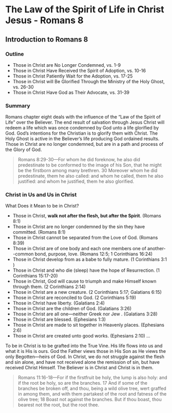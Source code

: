 # The Law of the Spirit of Life in Christ Jesus - Romans 8

## Introduction to Romans 8

### Outline

- Those in Christ are No Longer Condemned, vs. 1-9
- Those in Christ Have Received the Spirit of Adoption, vs. 10-16
- Those in Christ Patiently Wait for the Adoption, vs. 17-25
- Those in Christ will Be Glorified Through the Ministry of the Holy Ghost, vs. 26-30
- Those in Christ Have God as Their Advocate, vs. 31-39

### Summary

Romans chapter eight deals with the influence of the “Law of the Spirit of Life” over the Believer.  The end result of salvation through Jesus Christ will redeem a life which was once condemned by God unto a life glorified by God. God’s  intentions for the Christian is to glorify them with Christ. The Holy Ghost is active in the Believer’s life producing God ordained results. Those in Christ are no longer condemned, but are in a path and process of the Glory of God.

> Romans 8:29-30&mdash;For whom he did foreknow, he also did predestinate to be conformed to the image of his Son, that he might be the firstborn among many brethren. 30 Moreover whom he did predestinate, them he also called: and whom he called, them he also justified: and whom he justified, them he also glorified.

### Christ in Us and Us in Christ

What Does it Mean to be in Christ?

- Those in Christ, **walk not after the flesh, but after the Spirit**. (Romans 8:1)
- Those in Christ are no longer condemned by the sin they have committed. (Romans 8:1)
- Those in Christ cannot be separated from the Love of God. (Romans 8:39)
- Those in Christ are of one body and each one members one of another--common bond, purpose, love. (Romans 12:5; 1 Corinthians 16:24)
- Those in Christ develop from as a babe to fully mature. (1 Corinthians 3:1 )
- Those in Christ and who die (sleep) have the hope of Resurrection. (1 Corinthians 15:17-20)
- Those in Christ, God will cause to triumph and make Himself known through them. (2 Corinthians 2:14)
- Those in Christ are a new creature. (2 Corinthians 5:17; Galatians 6:15)
- Those in Christ are reconciled to God. (2 Corinthians 5:19)
- Those in Christ have liberty. (Galatians 2:4)
- Those in Christ are the children of God. (Galatians 3:26)
- Those in Christ are all one&mdash;neither Greek nor Jew . (Galatians 3:28)
- Those in Christ are blessed. (Ephesians 1:3)
- Those in Christ are made to sit together in Heavenly places. (Ephesians 2:6)
- Those in Christ are created unto good works. (Ephesians 2:10)
&hellip;

To be in Christ is to be grafted into the True Vine. His life flows into us and what it is His is ours. God the Father views those in His Son as He views the only Begotten—heirs of God. In Christ, we do not struggle against the flesh and sin alone, and have not received alone the remission of sin, but have received Christ Himself. The Believer is in Christ and Christ is in them.

> Romans 11:16-18&mdash;For if the firstfruit be holy, the lump is also holy: and if the root be holy, so are the branches. 17 And if some of the branches be broken off, and thou, being a wild olive tree, wert graffed in among them, and with them partakest of the root and fatness of the olive tree;  18 Boast not against the branches. But if thou boast, thou bearest not the root, but the root thee.
